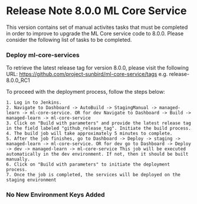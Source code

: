# Release Note 8.0.0 ML Core Service

This version contains set of manual activites tasks that must be completed in order to improve to upgrade the ML Core service code to 8.0.0. Please consider the following list of tasks to be completed.

### Deploy ml-core-services

To retrieve the latest release tag for version 8.0.0, please visit the following URL: https://github.com/project-sunbird/ml-core-service/tags e.g. release-8.0.0_RC1

To proceed with the deployment process, follow the steps below:

    1. Log in to Jenkins.
    2. Navigate to Dashboard -> AutoBuild -> StagingManual -> managed-learn -> ml-core-service. OR for dev Navigate to Dashboard -> Build -> managed-learn -> ml-core-service
    3. Click on "Build with parameters" and provide the latest release tag in the field labeled "github_release_tag". Initiate the build process.
    4. The build job will take approximately 5 minutes to complete.
    5. After the job finishes, go to Dashboard -> Deploy -> staging -> managed-learn -> ml-core-service. OR for dev go to Dashboard -> Deploy -> dev -> managed-learn -> ml-core-service This job will be executed automatically in the dev environment. If not, then it should be built manually.
    6. Click on "Build with parameters" to initiate the deployment process.
    7. Once the job is completed, the services will be deployed on the staging environment

### No New Environment Keys Added

